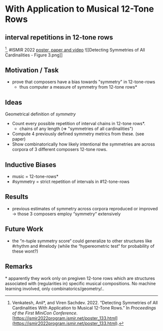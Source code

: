 # With Application to Musical 12-Tone Rows
## interval repetitions in 12-tone rows
[^@venkateshDetectingSymmetriesAll2022], #ISMIR 2022
[poster, paper and video](https://ismir2022program.ismir.net/poster_133.html)
![[Detecting Symmetries of All Cardinalities - Figure 3.png]]

## Motivation / Task
- prove that composers have a bias towards "symmetry" in 12-tone-rows
	- thus computer a measure of symmetry from 12-tone rows\*

## Ideas
Geometrical definition of *symmetry* 
- Count every possible repetition of interval chains in 12-tone rows\*.
	- chains of any length (=> "symmetries of all cardinalities")
- Compute 4 previously defined symmetry metrics from these. (see paper)
- Show combinatorically how likely intentional the symmetries are across corpora of 3 different composers 12-tone rows. 

## Inductive Biases
- music = 12-tone-rows\*
- #symmetry = strict repetition of intervals in #12-tone-rows

## Results
- previous estimates of symmetry across corpora reproduced or improved → those 3 composers employ “symmetry“ extensively

## Future Work
- the “$n$\-tuple symmetry score“ could generalize to other structures like #rhythm and #melody (while the “hypereometric test“ for probability of these wont?)

## Remarks
\* apparently they work only on pregiven 12-tone rows which are structures associated with (regularities in) specific musical compositions. No machine learning involved, only combinatorics/geometry/..


[^@venkateshDetectingSymmetriesAll2022]: Venkatesh, Anil*, and Viren Sachdev. 2022. “Detecting Symmetries of All Cardinalities With Application to Musical 12-Tone Rows.” In _Proceedings of the First MiniCon Conference_. [https://ismir2022program.ismir.net/poster_133.html](https://ismir2022program.ismir.net/poster_133.html).